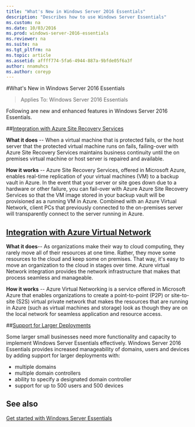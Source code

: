 ```yaml
---
title: "What's New in Windows Server 2016 Essentials"
description: "Describes how to use Windows Server Essentials"
ms.custom: na
ms.date: 10/03/2016
ms.prod: windows-server-2016-essentials
ms.reviewer: na
ms.suite: na
ms.tgt_pltfrm: na
ms.topic: article
ms.assetid: affff774-5fa6-4944-887a-9bfde05f6a3f
author: nnamuhcs
ms.author: coreyp
---
```


#What's New in Windows Server 2016 Essentials

> Applies To: Windows Server 2016 Essentials

Following are new and enhanced features in Windows Server 2016 Essentials.

##[Integration with Azure Site Recovery Services](azure-site-recovery-services-integration.md)

**What it does** -- When a virtual machine that is protected  fails, or the host server that the protected virtual machine runs on fails, failing-over with Azure Site Recovery Services  maintains business continuity until the on premises virtual machine or host server is repaired and available. 

**How it works** -- Azure Site Recovery Services, offered in Microsoft Azure, enables real-time replication of your virtual machines (VM) to a backup vault in Azure. In the event that your server or site goes down due to a hardware or other failure, you can fail-over with Azure Azure Site Recovery Services so  that the VM image stored in your backup vault will be provisioned as a running VM in Azure. Combined with an Azure Virtual Network, client PCs that previously connected to the on-premises server will transparently connect to the server running in Azure.     
                                                                                                                                                                                                                                                                                                               

## [Integration with Azure Virtual Network](azure-virtual-network-integration.md)

**What it does**-- As organizations make their way to cloud computing, they rarely  move all of their resources at one time. Rather, they move some resources to the cloud and keep some on premises. That way, it's easy to move an organization to the cloud in stages over time. Azure virtual Network integration provides the network infrastructure that makes that process seamless and manageable.

**How it works** -- Azure Virtual Networking is a service offered in Microsoft Azure that enables organizations to create a point-to-point (P2P) or site-to-site (S2S) virtual private network that makes the resources that are running in Azure (such as virtual machines and storage) look as though they are on the local network for seamless application and resource access.



##[Support for Larger Deployments](support-for-larger-deployments.md) 

Some larger small businesses need more functionality and capacity to implement Windows Server Essentials effectively. Windows Server 2016 Essentials provides increased manageability of domains, users and devices by adding support for larger deployments with:                                                                                                                                                                                                 

 - multiple domains
 - multiple domain controllers                                                                                                                                                                                                                                        
 - ability to specify a designated domain controller                                                                                                                                                                                                                   
 - support for up to 500 users and 500 devices 
                                                                                                                                                                                                                                                                                                                                                                                                                                                                                                                                                                                                                                                                                                       

See also
--------

[Get started with Windows Server Essentials](get-started-with-windows-server-essentials.md)
